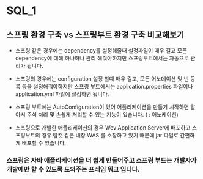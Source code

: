 # SQL_1

## 스프링 환경 구축 vs 스프링부트 환경 구축 비교해보기 ##

* 스프링 같은 경우에는 dependency를 설정해줄때 설정파일이 매우 길고 모든 dependency에 대해 하나하나 관리 해줘야하지만 스프링부트에서는 자동으로 관리가 됩니다. 

* 스프링의 경우에는 configuration 설정 할때 매우 길고, 모든 어노데이션 및 빈 등록 등을 설정해줘야하지만 스프링 부트에서는 application.properties 파일이나 application.yml 파일에 설정하면 됩니다.

* 스프링 부트에는 AutoConfiguration이 있어 어플리케이션을 만들기 시작하면 알아서 주석 처리 및 손쉽게 처리할 수 있는 기능이 있습니다. ( : 어노케이션) 

* 스프링으로 개발한 애플리케이션의 경우 Wev Application Server에 배포하고 스프링부트의 경우 탐캣 같은 내장 WAS 를 소장하고 있기 때문에 jar 파일로 간편하게 배포할 수 있습니다. 

### 스프링은 자바 애플리케이션을 더 쉽게 만들어주고 스프링 부트는 개발자가 개발에만 할 수 있도록 도와주는 프레임 워크 입니다. ### 
